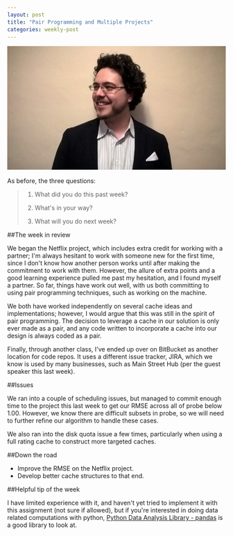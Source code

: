 ```yaml
---
layout: post
title: "Pair Programming and Multiple Projects"
categories: weekly-post
---
```


![Keith Gibson](/images/Headshot.png "Keith Gibson")

As before, the three questions:

> 1. What did you do this past week?
>
> 2. What's in your way?
>
> 3. What will you do next week?

##The week in review

We began the Netflix project, which includes extra credit for working with a partner; I'm always hesitant to work with someone new for the first time, since I don't know how another person works until after making the commitment to work with them. However, the allure of extra points and a good learning experience pulled me past my hesitation, and I found myself a partner. So far, things have work out well, with us both committing to using pair programming techniques, such as working on the machine.

We both have worked independently on several cache ideas and implementations; however, I would argue that this was still in the spirit of pair programming. The decision to leverage a cache in our solution is only ever made as a pair, and any code written to incorporate a cache into our design is always coded as a pair.

Finally, through another class, I've ended up over on BitBucket as another location for code repos. It uses a different issue tracker, JIRA, which we know is used by many businesses, such as Main Street Hub (per the guest speaker this last week).

##Issues

We ran into a couple of scheduling issues, but managed to commit enough time to the project this last week to get our RMSE across all of probe below 1.00. However, we know there are difficult subsets in probe, so we will need to further refine our algorithm to handle these cases.

We also ran into the disk quota issue a few times, particularly when using a full rating cache to construct more targeted caches.

##Down the road

 - Improve the RMSE on the Netflix project.
 - Develop better cache structures to that end.
 
##Helpful tip of the week

I have limited experience with it, and haven't yet tried to implement it with this assignment (not sure if allowed), but if you're interested in doing data related computations with python, [Python Data Analysis Library - pandas](http://pandas.pydata.org/) is a good library to look at. 
